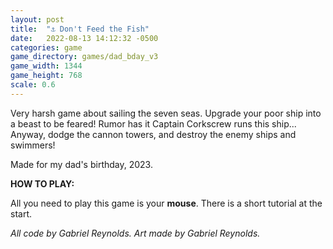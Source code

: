 ```yaml
---
layout: post
title:  "⚓️ Don't Feed the Fish"
date:   2022-08-13 14:12:32 -0500
categories: game
game_directory: games/dad_bday_v3
game_width: 1344
game_height: 768
scale: 0.6
---
```

Very harsh game about sailing the seven seas. Upgrade your poor ship into a beast to be feared! Rumor has it Captain Corkscrew runs this ship...
Anyway, dodge the cannon towers, and destroy the enemy ships and swimmers!

Made for my dad's birthday, 2023.


**HOW TO PLAY:**

All you need to play this game is your **mouse**. There is a short tutorial at the start.

*All code by Gabriel Reynolds. Art made by Gabriel Reynolds.*